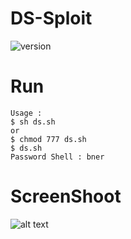 # DS-Sploit
<img alt="version" src ="https://img.shields.io/badge/Version-1.0-red.svg">

# Run

```
Usage :
$ sh ds.sh
or
$ chmod 777 ds.sh
$ ds.sh
Password Shell : bner
```

# ScreenShoot

![alt text](https://img.techpowerup.org/190217/tes.png)
